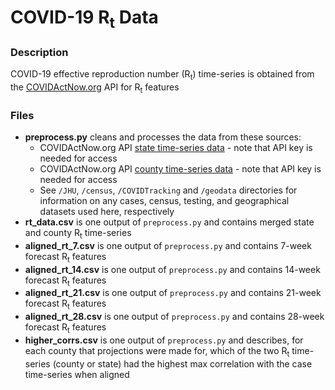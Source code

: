 # COVID-19 R<sub>t</sub> Data

### Description
COVID-19 effective reproduction number (R<sub>t</sub>) time-series is obtained from the [COVIDActNow.org](https://www.covidactnow.org) API for R<sub>t</sub> features

### Files
- **preprocess.py** cleans and processes the data from these sources:
  - COVIDActNow.org API [state time-series data](https://api.covidactnow.org/v2/states.timeseries.csv) - note that API key is needed for access
  - COVIDActNow.org API [county time-series data](https://api.covidactnow.org/v2/counties.timeseries.csv) - note that API key is needed for access
  - See `/JHU`, `/census`, `/COVIDTracking` and `/geodata` directories for information on any cases, census, testing, and geographical datasets used here, respectively
- **rt_data.csv** is one output of `preprocess.py` and contains merged state and county R<sub>t</sub> time-series
- **aligned_rt_7.csv** is one output of `preprocess.py` and contains 7-week forecast R<sub>t</sub> features
- **aligned_rt_14.csv** is one output of `preprocess.py` and  contains 14-week forecast R<sub>t</sub> features
- **aligned_rt_21.csv** is one output of `preprocess.py` and contains 21-week forecast R<sub>t</sub> features
- **aligned_rt_28.csv** is one output of `preprocess.py` and contains 28-week forecast R<sub>t</sub> features
- **higher_corrs.csv** is one output of `preprocess.py` and describes, for each county that projections were made for, which of the two R<sub>t</sub> time-series (county or state) had the highest max correlation with the case time-series when aligned
